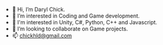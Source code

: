 - 👋 Hi, I’m Daryl Chick.
- 👀 I’m interested in Coding and Game development.
- 🌱 I'm interested in Unity, C#, Python, C++ and Javascript.
- 💞️ I’m looking to collaborate on Game projects.
- 📫 chickhld@gmail.com

<!---
chickhld/chickhld is a ✨ special ✨ repository because its `README.md` (this file) appears on your GitHub profile.
You can click the Preview link to take a look at your changes.
--->
